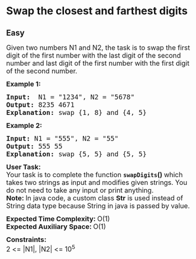# Swap the closest and farthest digits
## Easy 
<div class="problem-statement">
                <p></p><p><span style="font-size:18px">Given two numbers N1 and N2, the task is to swap the first digit of the first number with the last digit of the second number and last digit of the first number with the first digit of the second number.</span></p>

<p><span style="font-size:18px"><strong>Example 1:</strong></span></p>

<pre><span style="font-size:18px"><strong>Input:</strong>  N1 = "1234", N2 = "5678" 
<strong>Output:</strong> 8235 4671
<strong>Explanation:</strong> swap {1, 8} and {4, 5}</span></pre>

<p><span style="font-size:18px"><strong>Example 2:</strong></span></p>

<pre><span style="font-size:18px"><strong>Input:</strong> N1 = "555", N2 = "55"
<strong>Output:</strong> 555 55
<strong>Explanation:</strong> swap {5, 5} and {5, 5}</span></pre>

<p><span style="font-size:18px"><strong>User Task:</strong><br>
Your task is to complete the function <code><strong>swapDigits</strong></code><strong>()&nbsp;</strong>which takes two strings as input and modifies given strings. You do not need to take any input or print anything.<br>
<strong>Note:&nbsp;</strong>In java code, a custom class <strong>Str</strong>&nbsp;is used instead of String data type because String in java is passed by value.</span></p>

<p><span style="font-size:18px"><strong>Expected Time Complexity:&nbsp;</strong>O(1)<br>
<strong>Expected Auxiliary Space:&nbsp;</strong>O(1)</span></p>

<p><span style="font-size:18px"><strong>Constraints:</strong><br>
2 &lt;= |N1|, |N2| &lt;= 10<sup>5</sup></span></p>
 <p></p>
            </div>